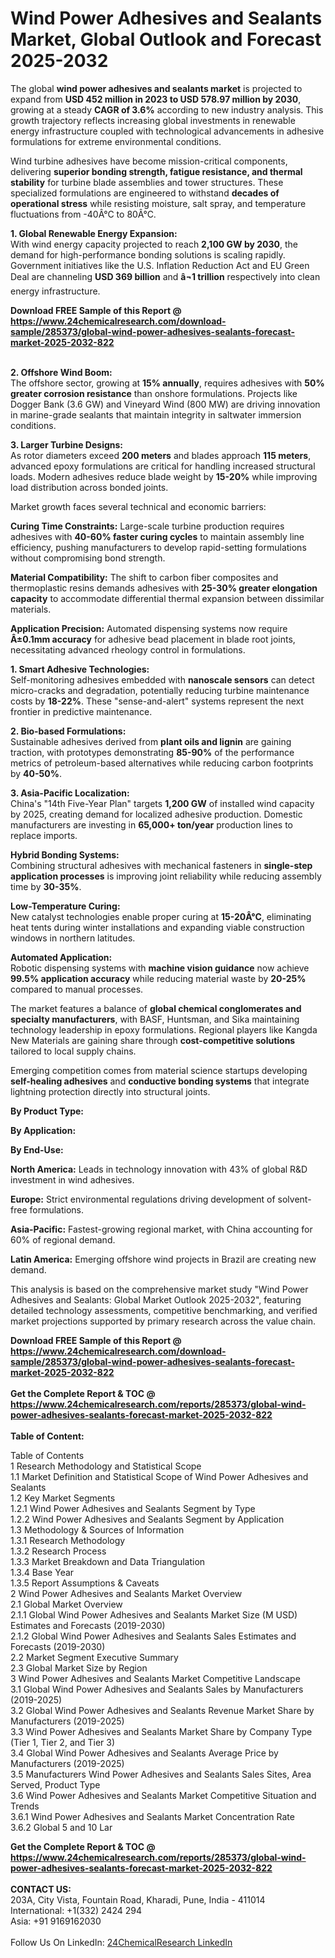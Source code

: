 <h1>Wind Power Adhesives and Sealants Market, Global Outlook and Forecast 2025-2032</h1><p>The global <strong>wind power adhesives and sealants market</strong> is projected to expand from <strong>USD 452 million in 2023 to USD 578.97 million by 2030</strong>, growing at a steady <strong>CAGR of 3.6%</strong> according to new industry analysis. This growth trajectory reflects increasing global investments in renewable energy infrastructure coupled with technological advancements in adhesive formulations for extreme environmental conditions.</p><p>Wind turbine adhesives have become mission-critical components, delivering <strong>superior bonding strength, fatigue resistance, and thermal stability</strong> for turbine blade assemblies and tower structures. These specialized formulations are engineered to withstand <strong>decades of operational stress</strong> while resisting moisture, salt spray, and temperature fluctuations from -40Â°C to 80Â°C.</p><p><strong>1. Global Renewable Energy Expansion:</strong><br>
With wind energy capacity projected to reach <strong>2,100 GW by 2030</strong>, the demand for high-performance bonding solutions is scaling rapidly. Government initiatives like the U.S. Inflation Reduction Act and EU Green Deal are channeling <strong>USD 369 billion</strong> and <strong>â¬1 trillion</strong> respectively into clean energy infrastructure.</p><div><b>Download FREE Sample of this Report @ 
            <a href="https://www.24chemicalresearch.com/download-sample/285373/global-wind-power-adhesives-sealants-forecast-market-2025-2032-822">
            https://www.24chemicalresearch.com/download-sample/285373/global-wind-power-adhesives-sealants-forecast-market-2025-2032-822</a></b></div><br><p><strong>2. Offshore Wind Boom:</strong><br>
The offshore sector, growing at <strong>15% annually</strong>, requires adhesives with <strong>50% greater corrosion resistance</strong> than onshore formulations. Projects like Dogger Bank (3.6 GW) and Vineyard Wind (800 MW) are driving innovation in marine-grade sealants that maintain integrity in saltwater immersion conditions.</p><p><strong>3. Larger Turbine Designs:</strong><br>
As rotor diameters exceed <strong>200 meters</strong> and blades approach <strong>115 meters</strong>, advanced epoxy formulations are critical for handling increased structural loads. Modern adhesives reduce blade weight by <strong>15-20%</strong> while improving load distribution across bonded joints.</p><p>Market growth faces several technical and economic barriers:</p><p><strong>Curing Time Constraints:</strong> Large-scale turbine production requires adhesives with <strong>40-60% faster curing cycles</strong> to maintain assembly line efficiency, pushing manufacturers to develop rapid-setting formulations without compromising bond strength.</p><p><strong>Material Compatibility:</strong> The shift to carbon fiber composites and thermoplastic resins demands adhesives with <strong>25-30% greater elongation capacity</strong> to accommodate differential thermal expansion between dissimilar materials.</p><p><strong>Application Precision:</strong> Automated dispensing systems now require <strong>Â±0.1mm accuracy</strong> for adhesive bead placement in blade root joints, necessitating advanced rheology control in formulations.</p><p><strong>1. Smart Adhesive Technologies:</strong><br>
Self-monitoring adhesives embedded with <strong>nanoscale sensors</strong> can detect micro-cracks and degradation, potentially reducing turbine maintenance costs by <strong>18-22%</strong>. These "sense-and-alert" systems represent the next frontier in predictive maintenance.</p><p><strong>2. Bio-based Formulations:</strong><br>
Sustainable adhesives derived from <strong>plant oils and lignin</strong> are gaining traction, with prototypes demonstrating <strong>85-90%</strong> of the performance metrics of petroleum-based alternatives while reducing carbon footprints by <strong>40-50%</strong>.</p><p><strong>3. Asia-Pacific Localization:</strong><br>
China's "14th Five-Year Plan" targets <strong>1,200 GW</strong> of installed wind capacity by 2025, creating demand for localized adhesive production. Domestic manufacturers are investing in <strong>65,000+ ton/year</strong> production lines to replace imports.</p><p><strong>Hybrid Bonding Systems:</strong><br>
	Combining structural adhesives with mechanical fasteners in <strong>single-step application processes</strong> is improving joint reliability while reducing assembly time by <strong>30-35%</strong>.</p><p><strong>Low-Temperature Curing:</strong><br>
	New catalyst technologies enable proper curing at <strong>15-20Â°C</strong>, eliminating heat tents during winter installations and expanding viable construction windows in northern latitudes.</p><p><strong>Automated Application:</strong><br>
	Robotic dispensing systems with <strong>machine vision guidance</strong> now achieve <strong>99.5% application accuracy</strong> while reducing material waste by <strong>20-25%</strong> compared to manual processes.</p><p>The market features a balance of <strong>global chemical conglomerates and specialty manufacturers</strong>, with BASF, Huntsman, and Sika maintaining technology leadership in epoxy formulations. Regional players like Kangda New Materials are gaining share through <strong>cost-competitive solutions</strong> tailored to local supply chains.</p><p>Emerging competition comes from material science startups developing <strong>self-healing adhesives</strong> and <strong>conductive bonding systems</strong> that integrate lightning protection directly into structural joints.</p><p><strong>By Product Type:</strong></p><p><strong>By Application:</strong></p><p><strong>By End-Use:</strong></p><p><strong>North America:</strong> Leads in technology innovation with 43% of global R&amp;D investment in wind adhesives.</p><p><strong>Europe:</strong> Strict environmental regulations driving development of solvent-free formulations.</p><p><strong>Asia-Pacific:</strong> Fastest-growing regional market, with China accounting for 60% of regional demand.</p><p><strong>Latin America:</strong> Emerging offshore wind projects in Brazil are creating new demand.</p><p>This analysis is based on the comprehensive market study "Wind Power Adhesives and Sealants: Global Market Outlook 2025-2032", featuring detailed technology assessments, competitive benchmarking, and verified market projections supported by primary research across the value chain.</p><div><b>Download FREE Sample of this Report @ 
            <a href="https://www.24chemicalresearch.com/download-sample/285373/global-wind-power-adhesives-sealants-forecast-market-2025-2032-822">
            https://www.24chemicalresearch.com/download-sample/285373/global-wind-power-adhesives-sealants-forecast-market-2025-2032-822</a></b></div><br><div><b>Get the Complete Report & TOC @ 
            <a href="https://www.24chemicalresearch.com/reports/285373/global-wind-power-adhesives-sealants-forecast-market-2025-2032-822">
            https://www.24chemicalresearch.com/reports/285373/global-wind-power-adhesives-sealants-forecast-market-2025-2032-822</a></b></div><br>
            <b>Table of Content:</b><p>Table of Contents<br />
1 Research Methodology and Statistical Scope<br />
1.1 Market Definition and Statistical Scope of Wind Power Adhesives and Sealants<br />
1.2 Key Market Segments<br />
1.2.1 Wind Power Adhesives and Sealants Segment by Type<br />
1.2.2 Wind Power Adhesives and Sealants Segment by Application<br />
1.3 Methodology & Sources of Information<br />
1.3.1 Research Methodology<br />
1.3.2 Research Process<br />
1.3.3 Market Breakdown and Data Triangulation<br />
1.3.4 Base Year<br />
1.3.5 Report Assumptions & Caveats<br />
2 Wind Power Adhesives and Sealants Market Overview<br />
2.1 Global Market Overview<br />
2.1.1 Global Wind Power Adhesives and Sealants Market Size (M USD) Estimates and Forecasts (2019-2030)<br />
2.1.2 Global Wind Power Adhesives and Sealants Sales Estimates and Forecasts (2019-2030)<br />
2.2 Market Segment Executive Summary<br />
2.3 Global Market Size by Region<br />
3 Wind Power Adhesives and Sealants Market Competitive Landscape<br />
3.1 Global Wind Power Adhesives and Sealants Sales by Manufacturers (2019-2025)<br />
3.2 Global Wind Power Adhesives and Sealants Revenue Market Share by Manufacturers (2019-2025)<br />
3.3 Wind Power Adhesives and Sealants Market Share by Company Type (Tier 1, Tier 2, and Tier 3)<br />
3.4 Global Wind Power Adhesives and Sealants Average Price by Manufacturers (2019-2025)<br />
3.5 Manufacturers Wind Power Adhesives and Sealants Sales Sites, Area Served, Product Type<br />
3.6 Wind Power Adhesives and Sealants Market Competitive Situation and Trends<br />
3.6.1 Wind Power Adhesives and Sealants Market Concentration Rate<br />
3.6.2 Global 5 and 10 Lar</p><div><b>Get the Complete Report & TOC @ 
            <a href="https://www.24chemicalresearch.com/reports/285373/global-wind-power-adhesives-sealants-forecast-market-2025-2032-822">
            https://www.24chemicalresearch.com/reports/285373/global-wind-power-adhesives-sealants-forecast-market-2025-2032-822</a></b></div><br><b>CONTACT US:</b><br>
            203A, City Vista, Fountain Road, Kharadi, Pune, India - 411014<br>
            International: +1(332) 2424 294<br>
            Asia: +91 9169162030 <br><br>
            Follow Us On LinkedIn: <a href="https://www.linkedin.com/company/24chemicalresearch/">24ChemicalResearch LinkedIn</a>